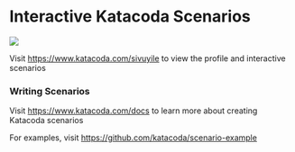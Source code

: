 # Interactive Katacoda Scenarios

[![](http://shields.katacoda.com/katacoda/sivuyile/count.svg)](https://www.katacoda.com/sivuyile "Get your profile on Katacoda.com")

Visit https://www.katacoda.com/sivuyile to view the profile and interactive scenarios

### Writing Scenarios
Visit https://www.katacoda.com/docs to learn more about creating Katacoda scenarios

For examples, visit https://github.com/katacoda/scenario-example
